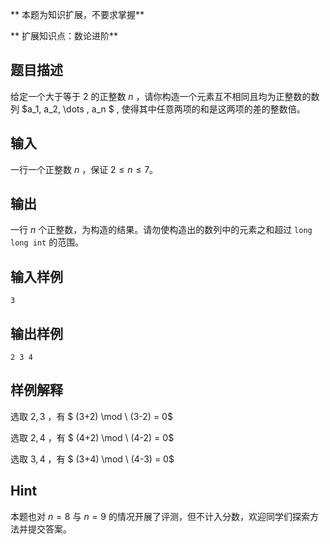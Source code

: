** 本题为知识扩展，不要求掌握**

** 扩展知识点：数论进阶**

## 题目描述
给定一个大于等于 $2$ 的正整数 $n$ ，请你构造一个元素互不相同且均为正整数的数列 $a\_1, a\_2, \dots , a\_n $ , 使得其中任意两项的和是这两项的差的整数倍。

## 输入
一行一个正整数 $n$ ，保证 $2 \le n\le 7$。

## 输出
一行 $n$ 个正整数，为构造的结果。请勿使构造出的数列中的元素之和超过 `long long int` 的范围。

## 输入样例

    3

## 输出样例
    2 3 4

## 样例解释

选取 $2,3$ ，有 $ (3+2) \mod \  (3-2) = 0$

选取 $2,4$ ，有 $ (4+2) \mod \  (4-2) = 0$

选取 $3,4$ ，有 $ (3+4) \mod \  (4-3) = 0$

## Hint

本题也对 $n=8$ 与 $n=9$ 的情况开展了评测，但不计入分数，欢迎同学们探索方法并提交答案。